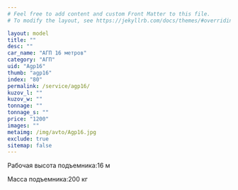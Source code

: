 ```yaml
---
# Feel free to add content and custom Front Matter to this file.
# To modify the layout, see https://jekyllrb.com/docs/themes/#overriding-theme-defaults

layout: model
title: ""
desc: ""
car_name: "АГП 16 метров"
category: "АГП"
uid: "Agp16"
thumb: "agp16"
index: "80"
permalink: /service/agp16/
kuzov_l: ""
kuzov_w: ""
tonnage: ""
tonnage_s: ""
price: "1200"
images: ""
metaimg: /img/avto/Agp16.jpg
exclude: true
sitemap: false
---
```


<span>Рабочая высота подъемника:</span><span>16 м</span>

<span>Масса подъемника:</span><span>200 кг</span>

